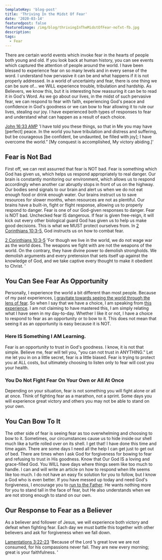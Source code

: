 ```yaml
---
templateKey: 'blog-post'
title: 'Thriving In the Midst Of Fear'
date: '2020-03-14'
featuredpost: false
featuredimage: /img/blog/thrivingInTheMidstOfFear-noTxt-fb.jpg
description:
tags:
  - Fear
---
```


There are certain world events which invoke fear in the hearts of people both young and old. If you look back at human history, you can see events which captured the attention of people around the world. I have been blessed to experience fear on so many levels and in every sense of the word. I understand how pervasive it can be and what happens if it is not properly addressed. In a world of uncertainty and fear, there is one thing we can be sure of... we WILL experience trouble, tribulation and hardship. As Believers, we know this, but it is interesting how reassuring it can be to read it in God's Word. As we go about our lives, in the midst of such pervasive fear, we can respond to fear with faith, experiencing God's peace and confidence in God's goodness or we can bow to fear allowing it to rule our lives, stealing our joy. I have experienced both types of responses to fear and understand what can happen as a result of each choice.

[John 16:33 AMP](https://my.bible.com/bible/1588/JHN.16.33)
'I have told you these things, so that in Me you may have [perfect] peace. In the world you have tribulation and distress and suffering, but be courageous [be confident, be undaunted, be filled with joy]; I have overcome the world.” [My conquest is accomplished, My victory abiding.]'

## Fear is Not Bad

First off, we can rest assurred that fear is NOT bad. Fear is something which God has given us, which helps us respond appropriately to real danger. Our brain is constantly monitoring our environment, which allows us to respond accordingly when another car abruptly stops in front of us on the highway. Our bodies send signals to our brain and alert us when we do not eat enough food or drink enough water. Our brains instruct us to save resources for slower months, when resources are not as plentiful. Our brains have a built-in, fight or flight response, allowing us to properly respond to danger. Fear is one of our God-given responses to danger. Fear is NOT bad. Unchecked fear IS dangerous. If fear is given free-reign, it will kick out every other biological guard God has given us to help us make good decisions. This is what we MUST protect ourselves from. In [2 Corinthians 10:3-5](https://my.bible.com/bible/111/2CO.10.3-5), God instructs us on how to combat fear.

[2 Corinthians 10:3-5](https://my.bible.com/bible/111/2CO.10.3-5)
'For though we live in the world, we do not wage war as the world does. The weapons we fight with are not the weapons of the world. On the contrary, they have divine power to demolish strongholds. We demolish arguments and every pretension that sets itself up against the knowledge of God, and we take captive every thought to make it obedient to Christ. '

## You Can See Fear As Opportunity

Personally, I experience the world a bit different than most people. Because of my past experiences, [I gravitate towards seeing the world through the lens of fear](https://www.craigbooker.com/blog/all-consuming-fear/). So when I say that we have a choice, I am speaking from [this experience](https://www.craigbooker.com/blog/all-consuming-fear/). I am not claiming to have mastered this, I am simply relating what I have seen in my day-to-day. Whether I like it or not, I have a choice to respond to fear as an opportunity or to bow to it. This does not mean that seeing it as an opportunity is easy because it is NOT.

### Here IS Something I AM Learning.

Fear is an opportunity to trust in God's goodness. I know, it is not that simple. Believe me, fear will tell you, "you can not trust in ANYTHING." Let me let you in on a little secret, fear is a little biased. Fear is trying to protect you at ALL costs, but ultimately choosing to listen only to fear will cost you your health.

### You Do Not Fight Fear On Your Own or All At Once

Depending on your situation, fear is not something you will fight alone or all at once. Think of fighting fear as a marathon, not a sprint. Some days you will experience great victory and others you may not be able to stand on your own.

## You Can Bow To It

The other side of fear is seeing fear as too overwhelming and choosing to bow to it. Sometimes, our circumstances cause us to hide inside our shell much like a turtle rolled over on its shell. I get that! I have done this time and time again. There are some days I need all the help I can get just to get out of bed. There are times when I ask God for forgiveness for bowing to fear and refusing to trust in His goodness. Know that Our God IS a loving and grace-filled God. You WILL have days where things seem like too much to handle. I can and will write an article on how to respond when life seems like too much. I do not have an easy fix solution for you to follow, but I know a God who is even better. If you have messed up today and need God's forgiveness, I encourage you to [run to the Father](https://www.craigbooker.com/blog/run-to-the-father/). He wants nothing more for you to stand tall in the face of fear, but He also understands when we are not strong enough to stand on our own.

## Our Response to Fear as a Believer

As a believer and follower of Jesus, we will experience both victory and defeat when fighting fear. Each day we must battle this together with other believers and ask for forgiveness when we fall down.

[Lamentations 3:22-23](https://my.bible.com/bible/111/LAM.3.22-23)
'Because of the Lord ’s great love we are not consumed, for his compassions never fail. They are new every morning; great is your faithfulness. '
